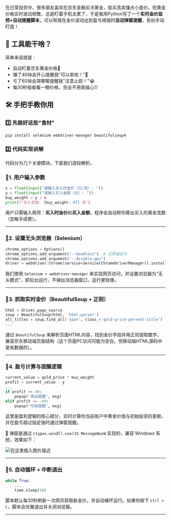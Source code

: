 在日常投资中，很多朋友喜欢在京东金融买点黄金，低买高卖赚点小差价。但黄金价格实时波动频繁，总是盯着手机太累了，于是我用Python写了一个**实时金价监控+自动提醒脚本**，可以帮我在金价波动达到盈亏阈值时**自动弹窗提醒**，告别手动盯盘！

## 🌟 工具能干啥？

简单来说就是：
- 自动盯着京东黄金价格👀
- 赚了40块会开心提醒我"可以卖啦！"🎉
- 亏了60块会哭唧唧提醒我"注意止损！"😭
- 每30秒偷偷看一眼价格，完全不用我操心⏰

## 🛠️ 手把手教你用

### 1️⃣ 先装好这些"食材"
```bash
pip install selenium webdriver-manager beautifulsoup4
```

### 2️⃣ 代码实现讲解


代码分为几个关键模块，下面我们逐段解析。

### 📌1. 用户输入参数

```python
x = float(input("请输入买入时金价（元/克）: "))
y = float(input("请输入买入金额（元）: "))
buy_weight = y / x
print(f"买入克数: {buy_weight:.4f} 克")
```

用户只需输入两项：**买入时金价**和**买入金额**，程序会自动帮你算出买入的黄金克数（忽略手续费）。

---

### 📌2. 设置无头浏览器（Selenium）

```python
chrome_options = Options()
chrome_options.add_argument("--headless")  # 无界面运行
chrome_options.add_argument("--disable-gpu")
driver = webdriver.Chrome(service=Service(ChromeDriverManager().install()), options=chrome_options)
```

我们使用 `Selenium + webdriver-manager` 来实现网页访问，并设置浏览器为“无头模式”，即后台运行，不弹出浏览器窗口，运行更轻便。

---

### 📌3. 抓取实时金价（BeautifulSoup + 正则）

```python
html = driver.page_source
soup = BeautifulSoup(html, 'html.parser')
all_titles = soup.find_all('span', class_='gold-price-persent-title')
...
```

通过 `BeautifulSoup` 来解析页面HTML内容，找到金价字段并用正则提取数字，兼容京东移动端页面结构（这个页面PC访问可能为空白，但移动端HTML源码中是有数据的）。

---

### 📌4. 盈亏计算与提醒逻辑

```python
current_value = gold_price * buy_weight
profit = current_value - y
...
if profit >= 40:
    popup("卖出提醒", msg)
elif profit <= -60:
    popup("亏损提醒", msg)
```

这里是盈利逻辑的核心部分，实时计算你当前账户中黄金价值与初始投资的差额，并在盈亏超过指定值时通过弹窗提醒。

📢 弹窗是通过 `ctypes.windll.user32.MessageBoxW` 实现的，兼容 Windows 系统，效果如下：



![在这里插入图片描述](https://i-blog.csdnimg.cn/direct/a494a470335f46cb89354d294fa27ef8.png)


---

### 📌5. 自动循环 + 中断退出

```python
while True:
    ...
    time.sleep(30)
```

脚本默认每30秒刷新一次网页获取新金价，并自动循环运行。如果你按下 `Ctrl + C`，脚本会优雅退出并关闭浏览器。

---



